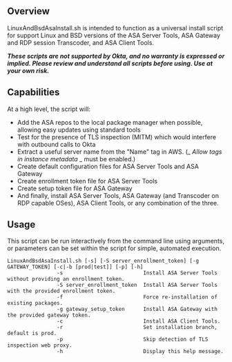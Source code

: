 ## Overview
LinuxAndBsdAsaInstall.sh is intended to function as a universal install script for support Linux and BSD versions of the ASA Server Tools, ASA Gateway and RDP session Transcoder, and ASA Client Tools.  

**_These scripts are not supported by Okta, and no warranty is expressed or implied.  Please review and understand all scripts before using.  Use at your own risk._**


## Capabilities
At a high level, the script will:
* Add the ASA repos to the local package manager when possible, allowing easy updates using standard tools
* Test for the presence of TLS inspection (MITM) which would interfere with outbound calls to Okta
* Extract a useful server name from the "Name" tag in AWS.  (_ _Allow tags in instance metadata_ _ must be enabled.)
* Create default configuration files for ASA Server Tools and ASA Gateway
* Create enrollment token file for ASA Server Tools
* Create setup token file for ASA Gateway
* And finally, install ASA Server Tools, ASA Gateway (and Transcoder on RDP capable OSes), ASA Client Tools, or any combination of the three.

## Usage
This script can be run interactively from the command line using arguments, or parameters can be set within the script for simple, automated execution.

```
LinuxAndBsdAsaInstall.sh [-s] [-S server_enrollment_token] [-g GATEWAY_TOKEN] [-c|-b [prod|test]] [-p] [-h] 
				-s                          Install ASA Server Tools without providing an enrollment token.
				-S server_enrollment_token  Install ASA Server Tools with the provided enrollment token.
			  	-f                          Force re-installation of existing packages.
				-g gateway_setup_token      Install ASA Gateway with the provided gateway token.
				-c                          Install ASA Client Tools.
				-r                          Set installation branch, default is prod.
			  	-p                          Skip detection of TLS inspection web proxy.
				-h                          Display this help message.
```

